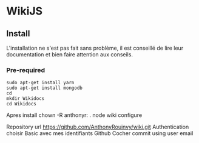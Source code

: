 <!-- TITLE: Wiki Js -->
<!-- SUBTITLE: A quick summary of Wiki Js -->

# WikiJS
## Install
L'installation ne s'est pas fait sans problème, il est conseillé de lire leur documentation et bien faire attention aux conseils.

### Pre-required
```
sudo apt-get install yarn
sudo apt-get install mongodb
cd
mkdir Wikidocs
cd Wikidocs
```

Apres install
chown -R anthonyr: .
node wiki configure

Repository url
https://github.com/AnthonyRouinvy/wiki.git
Authentication choisir Basic avec mes identifiants Github
Cocher commit using user email